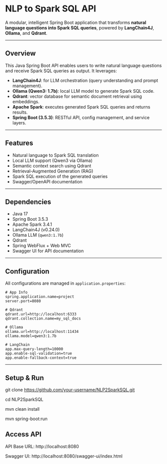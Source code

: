 # NLP to Spark SQL API

A modular, intelligent Spring Boot application that transforms **natural language questions into Spark SQL queries**, powered by **LangChain4J**, **Ollama**, and **Qdrant**.

---

## Overview

This Java Spring Boot API enables users to write natural language questions and receive Spark SQL queries as output. It leverages:

- **LangChain4J**: for LLM orchestration (query understanding and prompt management).
- **Ollama (Qwen3: 1.7b)**: local LLM model to generate Spark SQL code.
- **Qdrant**: vector database for semantic document retrieval using embeddings.
- **Apache Spark**: executes generated Spark SQL queries and returns results.
- **Spring Boot (3.5.3)**: RESTful API, config management, and service layers.

---


## Features

- Natural language to Spark SQL translation
- Local LLM support (Qwen3 via Ollama)
- Semantic context search using Qdrant
- Retrieval-Augmented Generation (RAG)
- Spark SQL execution of the generated queries
- Swagger/OpenAPI documentation

---

## Dependencies

- Java 17
- Spring Boot 3.5.3
- Apache Spark 3.4.1
- LangChain4J (v0.24.0)
- Ollama LLM (`qwen3:1.7b`)
- Qdrant
- Spring WebFlux + Web MVC
- Swagger UI for API documentation

---

## Configuration

All configurations are managed in `application.properties`:

```properties
# App Info
spring.application.name=project
server.port=8080

# Qdrant
qdrant.url=http://localhost:6333
qdrant.collection.name=my_sql_docs

# Ollama
ollama.url=http://localhost:11434
ollama.model=qwen3:1.7b

# LangChain
app.max-query-length=10000
app.enable-sql-validation=true
app.enable-fallback-context=true
```
---
## Setup & Run

git clone https://github.com/your-username/NLP2SparkSQL.git

cd NLP2SparkSQL

mvn clean install

mvn spring-boot:run

## Access API

API Base URL: http://localhost:8080

Swagger UI: http://localhost:8080/swagger-ui/index.html
